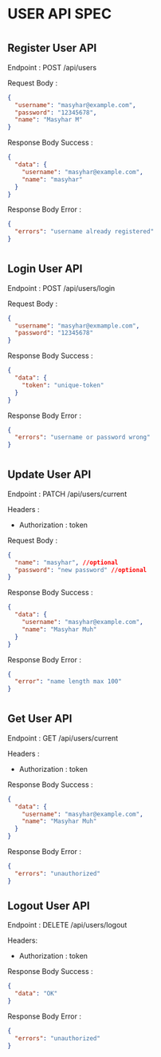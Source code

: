 # USER API SPEC

#

## Register User API

Endpoint : POST /api/users

Request Body :

```json
{
  "username": "masyhar@example.com",
  "password": "12345678",
  "name": "Masyhar M"
}
```

Response Body Success :

```json
{
  "data": {
    "username": "masyhar@example.com",
    "name": "masyhar"
  }
}
```

Response Body Error :

```json
{
  "errors": "username already registered"
}
```

#

## Login User API

Endpoint : POST /api/users/login

Request Body :

```json
{
  "username": "masyhar@exmample.com",
  "password": "12345678"
}
```

Response Body Success :

```json
{
  "data": {
    "token": "unique-token"
  }
}
```

Response Body Error :

```json
{
  "errors": "username or password wrong"
}
```

#

## Update User API

Endpoint : PATCH /api/users/current

Headers :

- Authorization : token

Request Body :

```json
{
  "name": "masyhar", //optional
  "password": "new password" //optional
}
```

Response Body Success :

```json
{
  "data": {
    "username": "masyhar@example.com",
    "name": "Masyhar Muh"
  }
}
```

Response Body Error :

```json
{
  "error": "name length max 100"
}
```

#

## Get User API

Endpoint : GET /api/users/current

Headers :

- Authorization : token

Response Body Success :

```json
{
  "data": {
    "username": "masyhar@example.com",
    "name": "Masyhar Muh"
  }
}
```

Response Body Error :

```json
{
  "errors": "unauthorized"
}
```

## Logout User API

Endpoint : DELETE /api/users/logout

Headers:

- Authorization : token

Response Body Success :

```json
{
  "data": "OK"
}
```

Response Body Error :

```json
{
  "errors": "unauthorized"
}
```
